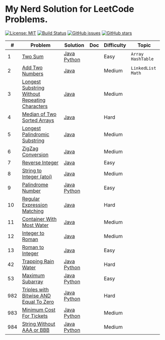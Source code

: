 # My Nerd Solution for LeetCode Problems.

[![License: MIT](https://img.shields.io/badge/License-MIT-brightgreen.svg)](https://opensource.org/licenses/MIT)
[![Build Status](https://travis-ci.com/isudox/leetcode-solution.svg?branch=master)](https://travis-ci.com/isudox/leetcode-solution)
[![GitHub issues](https://img.shields.io/github/issues/isudox/leetcode-solution.svg)](https://github.com/isudox/leetcode-solution/issues)
[![GitHub stars](https://img.shields.io/github/stars/isudox/leetcode-solution.svg)](https://github.com/isudox/leetcode-solution)


| # | Problem | Solution | Doc | Difficulty | Topic |
|---|-----|--------|----|----------|---|
|1|[Two Sum](https://leetcode.com/problems/two-sum/)|[Java](algorithms/java-solution/src/main/java/com/leetcode/solution/TwoSum.java) [Python](algorithms/python-solution/solution/two_sum.py)||Easy|`Array` `HashTable`|
|2|[Add Two Numbers](https://leetcode.com/problems/add-two-numbers/)|[Java](algorithms/java-solution/src/main/java/com/leetcode/solution/AddTwoNumbers.java)||Medium|`LinkedList` `Math`|
|3|[Longest Substring Without Repeating Characters](https://leetcode.com/problems/longest-substring-without-repeating-characters/)|[Java](algorithms/java-solution/src/main/java/com/leetcode/solution/LongestSubstringWithoutRepeatingCharacters.java)||Medium||
| 4 | [Median of Two Sorted Arrays](https://leetcode.com/problems/median-of-two-sorted-arrays) | [Java](algorithms/java-solution/src/main/java/com/leetcode/solution/MedianOfTwoSortedArrays.java) |  | Hard |  |
| 5 | [Longest Palindromic Substring](https://leetcode.com/problems/longest-palindromic-substring) | [Java](algorithms/java-solution/src/main/java/com/leetcode/solution/LongestPalindromicSubstring.java) | | Medium | |
| 6 | [ZigZag Conversion](https://leetcode.com/problems/zigzag-conversion) | [Java](algorithms/java-solution/src/main/java/com/leetcode/solution/ZigZagConversion.java) | | Medium | |
| 7 | [Reverse Integer](https://leetcode.com/problems/reverse-integer) | [Java](algorithms/java-solution/src/main/java/com/leetcode/solution/ReverseInteger.java) |  | Easy |  |
| 8 | [String to Integer (atoi)](https://leetcode.com/problems/string-to-integer-atoi) | [Java](algorithms/java-solution/src/main/java/com/leetcode/solution/StringToInteger.java) |  | Medium |  |
| 9 | [Palindrome Number](https://leetcode.com/problems/palindrome-number) | [Java](algorithms/java-solution/src/main/java/com/leetcode/solution/PalindromeNumber.java) [Python](algorithms/python-solution/solution/palindrome_number.py) |  | Easy |  |
| 10 | [Regular Expression Matching](https://leetcode.com/problems/regular-expression-matching) | [Java](algorithms/java-solution/src/main/java/com/leetcode/solution/RegularExpressionMatching.java) |  | Hard |  |
| 11 | [Container With Most Water](https://leetcode.com/problems/container-with-most-water) | [Java](algorithms/java-solution/src/main/java/com/leetcode/solution/ContainerWithMostWater.java) |  | Medium |  |
| 12 | [Integer to Roman](https://leetcode.com/problems/integer-to-roman) | [Java](algorithms/java-solution/src/main/java/com/leetcode/solution/IntegerToRoman.java) |  | Medium |  |
| 13 | [Roman to Integer](https://leetcode.com/problems/roman-to-integer) | [Java](algorithms/java-solution/src/main/java/com/leetcode/solution/RomanToInteger.java) |  | Easy |  |
|42|[Trapping Rain Water](https://leetcode.com/problems/trapping-rain-water/)|[Java](algorithms/java-solution/src/main/java/com/leetcode/solution/TrappingRainWater.java) [Python](algorithms/python-solution/solution/trapping_rain_water.py)||Hard||
|53|[Maximum Subarray](https://leetcode.com/problems/maximum-subarray/)|[Java](algorithms/java-solution/src/main/java/com/leetcode/solution/MaximumSubarray.java) [Python](algorithms/python-solution/solution/maximum_subarray.py)||Easy||
| 982 | [Triples with Bitwise AND Equal To Zero](https://leetcode.com/problems/triples-with-bitwise-and-equal-to-zero) | [Java](algorithms/java-solution/src/main/java/com/leetcode/solution/TriplesWithBitwiseAndEqualToZero.java) [Python](algorithms/python-solution/solution/triples_with_bitwise_and_equal_to_zero.py) | | Hard | |
| 983 | [Minimum Cost For Tickets](https://leetcode.com/problems/minimum-cost-for-tickets) | [Java](algorithms/java-solution/src/main/java/com/leetcode/solution/MinimumCostForTickets.java) [Python](algorithms/python-solution/solution/minimum_cost_for_tickets.py) | | Medium | |
| 984 | [String Without AAA or BBB](https://leetcode.com/problems/string-without-aaa-or-bbb) | [Java](algorithms/java-solution/src/main/java/com/leetcode/solution/StringWithout3aOr3b.java) [Python](algorithms/python-solution/solution/string_without_3a3b.py) | | Medium | |